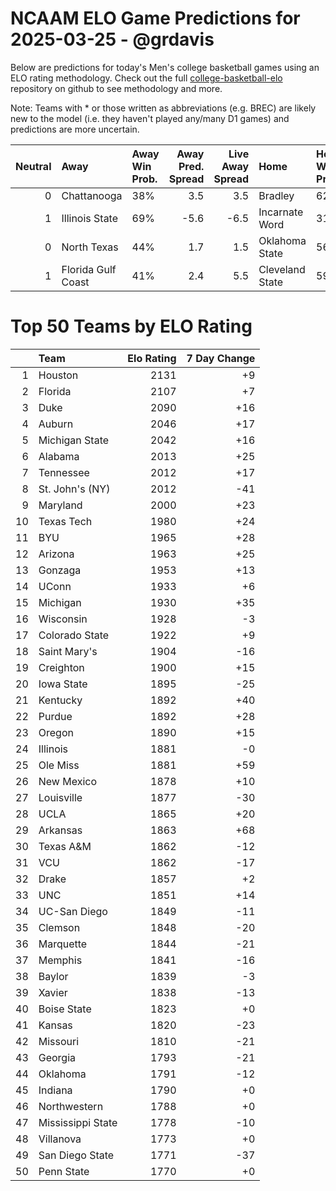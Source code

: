 # NCAAM ELO Game Predictions for 2025-03-25 - @grdavis
Below are predictions for today's Men's college basketball games using an ELO rating methodology. Check out the full [college-basketball-elo](https://github.com/grdavis/college-basketball-elo) repository on github to see methodology and more.

Note: Teams with * or those written as abbreviations (e.g. BREC) are likely new to the model (i.e. they haven't played any/many D1 games) and predictions are more uncertain.

|   Neutral | Away               | Away Win Prob.   |   Away Pred. Spread |   Live Away Spread | Home            | Home Win Prob.   |   Home Pred. Spread |
|----------:|:-------------------|:-----------------|--------------------:|-------------------:|:----------------|:-----------------|--------------------:|
|         0 | Chattanooga        | 38%              |                 3.5 |                3.5 | Bradley         | 62%              |                -3.5 |
|         1 | Illinois State     | 69%              |                -5.6 |               -6.5 | Incarnate Word  | 31%              |                 5.6 |
|         0 | North Texas        | 44%              |                 1.7 |                1.5 | Oklahoma State  | 56%              |                -1.7 |
|         1 | Florida Gulf Coast | 41%              |                 2.4 |                5.5 | Cleveland State | 59%              |                -2.4 |

# Top 50 Teams by ELO Rating
|    | Team              |   Elo Rating |   7 Day Change |
|---:|:------------------|-------------:|---------------:|
|  1 | Houston           |         2131 |             +9 |
|  2 | Florida           |         2107 |             +7 |
|  3 | Duke              |         2090 |            +16 |
|  4 | Auburn            |         2046 |            +17 |
|  5 | Michigan State    |         2042 |            +16 |
|  6 | Alabama           |         2013 |            +25 |
|  7 | Tennessee         |         2012 |            +17 |
|  8 | St. John's (NY)   |         2012 |            -41 |
|  9 | Maryland          |         2000 |            +23 |
| 10 | Texas Tech        |         1980 |            +24 |
| 11 | BYU               |         1965 |            +28 |
| 12 | Arizona           |         1963 |            +25 |
| 13 | Gonzaga           |         1953 |            +13 |
| 14 | UConn             |         1933 |             +6 |
| 15 | Michigan          |         1930 |            +35 |
| 16 | Wisconsin         |         1928 |             -3 |
| 17 | Colorado State    |         1922 |             +9 |
| 18 | Saint Mary's      |         1904 |            -16 |
| 19 | Creighton         |         1900 |            +15 |
| 20 | Iowa State        |         1895 |            -25 |
| 21 | Kentucky          |         1892 |            +40 |
| 22 | Purdue            |         1892 |            +28 |
| 23 | Oregon            |         1890 |            +15 |
| 24 | Illinois          |         1881 |             -0 |
| 25 | Ole Miss          |         1881 |            +59 |
| 26 | New Mexico        |         1878 |            +10 |
| 27 | Louisville        |         1877 |            -30 |
| 28 | UCLA              |         1865 |            +20 |
| 29 | Arkansas          |         1863 |            +68 |
| 30 | Texas A&M         |         1862 |            -12 |
| 31 | VCU               |         1862 |            -17 |
| 32 | Drake             |         1857 |             +2 |
| 33 | UNC               |         1851 |            +14 |
| 34 | UC-San Diego      |         1849 |            -11 |
| 35 | Clemson           |         1848 |            -20 |
| 36 | Marquette         |         1844 |            -21 |
| 37 | Memphis           |         1841 |            -16 |
| 38 | Baylor            |         1839 |             -3 |
| 39 | Xavier            |         1838 |            -13 |
| 40 | Boise State       |         1823 |             +0 |
| 41 | Kansas            |         1820 |            -23 |
| 42 | Missouri          |         1810 |            -21 |
| 43 | Georgia           |         1793 |            -21 |
| 44 | Oklahoma          |         1791 |            -12 |
| 45 | Indiana           |         1790 |             +0 |
| 46 | Northwestern      |         1788 |             +0 |
| 47 | Mississippi State |         1778 |            -10 |
| 48 | Villanova         |         1773 |             +0 |
| 49 | San Diego State   |         1771 |            -37 |
| 50 | Penn State        |         1770 |             +0 |